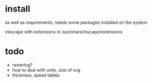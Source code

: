 # install

as well as requirements, needs some packages installed on the system

inkscape with extensions in /usr/share/inscape/extensions

# todo

* rastering?
* how to deal with units, size of svg
* thickness, speed tables
